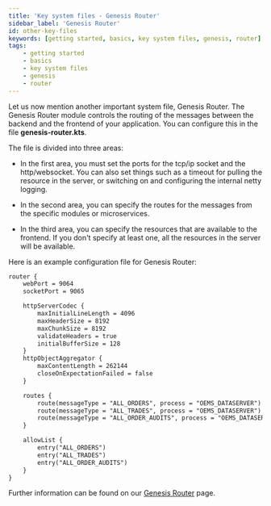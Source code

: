 ```yaml
---
title: 'Key system files - Genesis Router'
sidebar_label: 'Genesis Router'
id: other-key-files
keywords: [getting started, basics, key system files, genesis, router]
tags:
    - getting started
    - basics
    - key system files
    - genesis
    - router
---
```


Let us now mention another important system file, Genesis Router. The Genesis Router module controls the routing of the messages between the backend and the frontend of your application. You can configure this in the file **genesis-router.kts**.

The file is divided into three areas:

- In the first area, you must set the ports for the tcp/ip socket and the http/websocket. You can also set things such as a timeout for pulling the resource in the server, or switching on and configuring the internal netty logging.

- In the second area, you can specify the routes for the messages from the specific modules or microservices.

- In the third area, you can specify the resources that are available to the frontend. If you don't specify at least one, all the resources in the server will be available.

Here is an example configuration file for Genesis Router:

```xml
router {
    webPort = 9064
    socketPort = 9065

    httpServerCodec {
        maxInitialLineLength = 4096
        maxHeaderSize = 8192
        maxChunkSize = 8192
        validateHeaders = true
        initialBufferSize = 128
    }
    httpObjectAggregator {
        maxContentLength = 262144
        closeOnExpectationFailed = false
    }

    routes {
        route(messageType = "ALL_ORDERS", process = "OEMS_DATASERVER")
        route(messageType = "ALL_TRADES", process = "OEMS_DATASERVER")
        route(messageType = "ALL_ORDER_AUDITS", process = "OEMS_DATASERVER")
    }

    allowList {
        entry("ALL_ORDERS")
        entry("ALL_TRADES")
        entry("ALL_ORDER_AUDITS")
    }
}
```


Further information can be found on our [Genesis Router](/server/configuring-runtime/genesis-router/) page.

